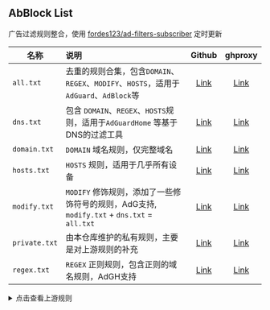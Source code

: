 ## AbBlock List

广告过滤规则整合，使用 [fordes123/ad-filters-subscriber](https://github.com/fordes123/ad-filters-subscriber) 定时更新


| 名称            | 说明                                                                   |                                       Github                                       |                                                ghproxy                                                 |
|---------------|:---------------------------------------------------------------------|:----------------------------------------------------------------------------------:|:------------------------------------------------------------------------------------------------------:|
| `all.txt`     | 去重的规则合集，包含`DOMAIN`、`REGEX`、`MODIFY`、`HOSTS`，适用于 `AdGuard`、`AdBlock`等 |  [Link](https://raw.githubusercontent.com/xndeye/adblock_list/main/rule/all.txt)   |  [Link](https://ghproxy.com/https://raw.githubusercontent.com/xndeye/adblock_list/main/rule/all.txt)   |
| `dns.txt`     | 包含 `DOMAIN`、`REGEX`、`HOSTS`规则，适用于`AdGuardHome` 等基于DNS的过滤工具           |  [Link](https://raw.githubusercontent.com/xndeye/adblock_list/main/rule/dns.txt)   |  [Link](https://ghproxy.com/https://raw.githubusercontent.com/xndeye/adblock_list/main/rule/dns.txt)   |
| `domain.txt`  | `DOMAIN` 域名规则，仅完整域名                                                 | [Link](https://raw.githubusercontent.com/xndeye/adblock_list/main/rule/domain.txt) | [Link](https://ghproxy.com/https://raw.githubusercontent.com/xndeye/adblock_list/main/rule/domain.txt) |
| `hosts.txt`   | `HOSTS` 规则，适用于几乎所有设备                                             | [Link](https://raw.githubusercontent.com/xndeye/adblock_list/main/rule/hosts.txt)  | [Link](https://ghproxy.com/https://raw.githubusercontent.com/xndeye/adblock_list/main/rule/hosts.txt)  |
| `modify.txt`  | `MODIFY` 修饰规则，添加了一些修饰符号的规则，AdG支持, `modify.txt` + `dns.txt` = `all.txt`                | [Link](https://raw.githubusercontent.com/xndeye/adblock_list/main/rule/modify.txt) | [Link](https://ghproxy.com/https://raw.githubusercontent.com/xndeye/adblock_list/main/rule/modify.txt) |
| `private.txt` | 由本仓库维护的私有规则，主要是对上游规则的补充                                              | [Link](https://raw.githubusercontent.com/xndeye/adblock_list/main/rule/private.txt) | [Link](https://ghproxy.com/https://raw.githubusercontent.com/xndeye/adblock_list/main/rule/private.txt) |
| `regex.txt`   | `REGEX` 正则规则，包含正则的域名规则，AdGH支持                                                 | [Link](https://raw.githubusercontent.com/xndeye/adblock_list/main/rule/regex.txt) | [Link](https://ghproxy.com/https://raw.githubusercontent.com/xndeye/adblock_list/main/rule/regex.txt) |

<details>
<summary>点击查看上游规则</summary>
<ul>
    <li><a href="https://github.com/hoshsadiq/adblock-nocoin-list/">adblock-nocoin-list</a></li>
    <li><a href="https://github.com/durablenapkin/scamblocklist">Scam Blocklist</a></li>
    <li><a href="https://someonewhocares.org/hosts/zero/hosts">Dan Pollock's List</a></li>
    <li><a href="https://raw.githubusercontent.com/AdguardTeam/FiltersRegistry/master/filters/filter_15_DnsFilter/filter.txt">AdGuard DNS filter</a></li>
    <li><a href="https://pgl.yoyo.org/adservers/serverlist.php?hostformat=adblockplus&showintro=1&mimetype=plaintext">Peter Lowe's List</a></li>
    <li><a href="https://adaway.org/hosts.txt">AdAway Default Blocklist</a></li>
    <li><a href="https://github.com/crazy-max/WindowsSpyBlocker">WindowsSpyBlocker</a></li>
    <li><a href="https://github.com/jdlingyu/ad-wars">ad-wars</a></li>
    <li><a href="https://raw.githubusercontent.com/AdguardTeam/FiltersRegistry/master/filters/filter_2_Base/filter.txt">AdGuard Base</a></li>
    <li><a href="https://github.com/TG-Twilight/AWAvenue-Adblock-Rule">AWAvenue-Adblock-Rule</a></li>
    <li><a href="https://github.com/sbwml/halflife-list">halflife-list</a></li>
    <li><a href="https://github.com/uniartisan/adblock_list">uniartisan-adblock_list</a></li>
</ul>
</details>
